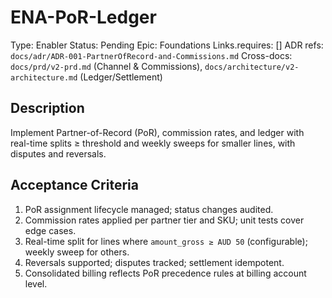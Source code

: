 # ENA-PoR-Ledger

Type: Enabler
Status: Pending
Epic: Foundations
Links.requires: []
ADR refs: `docs/adr/ADR-001-PartnerOfRecord-and-Commissions.md`
Cross-docs: `docs/prd/v2-prd.md` (Channel & Commissions), `docs/architecture/v2-architecture.md` (Ledger/Settlement)

## Description
Implement Partner-of-Record (PoR), commission rates, and ledger with real-time splits ≥ threshold and weekly sweeps for smaller lines, with disputes and reversals.

## Acceptance Criteria
1. PoR assignment lifecycle managed; status changes audited.
2. Commission rates applied per partner tier and SKU; unit tests cover edge cases.
3. Real-time split for lines where `amount_gross ≥ AUD 50` (configurable); weekly sweep for others.
4. Reversals supported; disputes tracked; settlement idempotent.
5. Consolidated billing reflects PoR precedence rules at billing account level.
